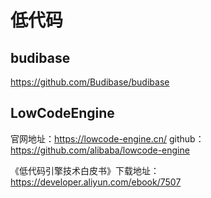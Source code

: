 # 低代码

## budibase
https://github.com/Budibase/budibase

## LowCodeEngine
官网地址：https://lowcode-engine.cn/
github：https://github.com/alibaba/lowcode-engine

《低代码引擎技术白皮书》下载地址：https://developer.aliyun.com/ebook/7507